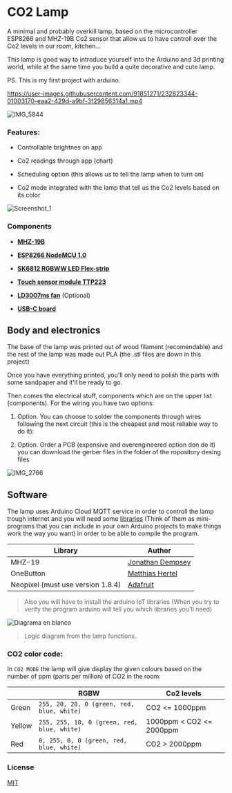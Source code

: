 # CO2 Lamp

  

A minimal and probably overkill lamp, based on the microcontroller ESP8266 and MHZ-19B Co2 sensor that allow us to have controll over the Co2 levels in our room, kitchen...

This lamp is good way to introduce yourself into the Arduino and 3d printing world, while at the same time you build a quite decorative and cute lamp.

PS. This is my first project with arduino.

https://user-images.githubusercontent.com/91851271/232823344-01003170-eaa2-429d-a9bf-3f29856314a1.mp4

  
![IMG_5844](https://github.com/martincangaa/co2-lamp/assets/91851271/03bcff7d-72ba-4d37-b127-4adee2727eba)

  

### Features:

* Controllable brightnes on app

* Co2 readings through app (chart)
* Scheduling option (this allows us to tell the lamp when to turn on)

* Co2 mode integrated with the lamp that tell us the  Co2 levels based on its color


![Screenshot_1](https://github.com/martincangaa/co2-lamp/assets/91851271/113031d9-c4c6-459c-90dc-5f36d2a09c8a)
  

### Components

  

-  **[MHZ-19B](https://es.aliexpress.com/item/4000212024923.html?channel=twinner)**

-  **[ESP8266 NodeMCU 1.0](https://es.aliexpress.com/item/1005005704719013.html?channel=twinner)**

-  **[SK6812 RGBWW LED Flex-strip](https://es.aliexpress.com/item/1005006044418344.html?channel=twinner)**

-  **[Touch sensor module TTP223](https://es.aliexpress.com/item/4000540638639.html?channel=twinner)**

-  **[LD3007ms fan](https://es.aliexpress.com/item/4001026649515.html?channel=twinner)** (Optional)
- **[USB-C board](https://es.aliexpress.com/item/1005006047462864.html?channel=twinner)**

  
  

## Body and electronics 

The base of the lamp was printed out of wood filament (recomendable) and the rest of the lamp was made out PLA (the .stl files are down in this project)

Once you have everything printed, you'll only need to polish the parts with some sandpaper and it'll be ready to go.

Then comes the electrical stuff, components which are on the upper list (components). For the wiring you have two options:

1. Option. You can choose to solder the components through wires following the next circuit (this is the cheapest and most reliable way to do it):

  2. Option. Order a PCB (expensive and overengineered option don do it) you can download the gerber files in the folder of the ropository desing files

![IMG_2766](https://user-images.githubusercontent.com/91851271/232711891-a06405e1-0338-41cf-b4b2-486d14af7c11.jpg)

  

## Software

The lamp uses Arduino Cloud MQTT service in order to controll the lamp trough internet and you will need some [libraries](https://www.arduino.cc/reference/en/libraries/) (Think of them as mini-programs that you can include in your own Arduino projects to make things work the way you want) in order to be able to compile the program.

|Library|Author  |
|--|--|
|MHZ-19 | [Jonathan Dempsey](https://github.com/WifWaf/MH-Z19)
OneButton | [Matthias Hertel](https://github.com/mathertel/OneButton)
Neopixel (must use version 1.8.4)| [Adafruit](https://github.com/WifWaf/MH-Z19)
> Also you will have to install the arduino IoT libraries (When you try to verify the program arduino will tell you which libraries you'll need)

![Diagrama en blanco](https://github.com/martincangaa/co2-lamp/assets/91851271/fce6eae1-30f2-4cd4-b458-6db0eff0fba5)


  > Logic diagram from the lamp functions.

### CO2 color code:

In  `CO2 MODE` the lamp will give display the given colours based on the number of ppm (parts per million) of CO2 in the room:



|             |RGBW                          |Co2 levels                      |
|-------------|-------------------------------------------|-------------------|
|Green        |`255, 20, 20, 0 (green, red, blue, white)`|CO2 <= 1000ppm|
|Yellow       |`255, 255, 10, 0 (green, red, blue, white)`|1000ppm < CO2 <= 2000ppm|
|Red          |`0, 255, 0, 0 (green, red, blue, white)`|CO2 > 2000ppm         |

  
  



### License
[MIT](https://choosealicense.com/licenses/mit/)
